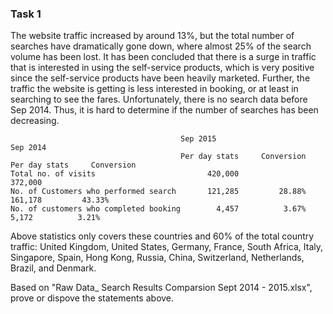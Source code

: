 ### Task 1
The website traffic increased by around 13%, but the total number of searches have dramatically gone down, where almost 25% of the search volume has been lost. It has been concluded that there is a surge in traffic that is interested in using the self-service products, which is very positive since the self-service products have been heavily marketed. Further, the traffic the website is getting is less interested in booking, or at least in searching to see the fares. Unfortunately, there is no search data before Sep 2014. Thus, it is hard to determine if the number of searches has been decreasing.

                                          Sep 2015                         Sep 2014
                                          Per day stats     Conversion     Per day stats     Conversion
    Total no. of visits                         420,000                          372,000	 
    No. of Customers who performed search       121,285         28.88%           161,178         43.33%
    No. of customers who completed booking        4,457          3.67%             5,172          3.21%

Above statistics only covers these countries and 60% of the total country traffic: United Kingdom, United States, Germany, France, South Africa, Italy, Singapore, Spain, Hong Kong, Russia, China, Switzerland, Netherlands, Brazil, and Denmark.

Based on "Raw Data_ Search Results Comparsion Sept 2014 - 2015.xlsx", prove or dispove the statements above.
